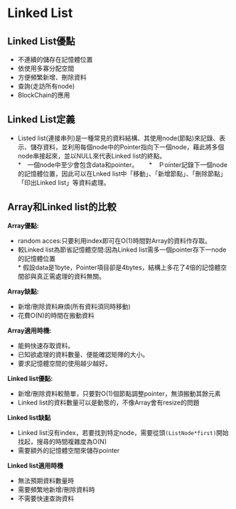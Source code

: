 # Linked List
## Linked List優點
* 不連續的儲存在記憶體位置  
* 依使用多寡分配空間  
* 方便頻繁新增、刪除資料 
* 查詢(走訪所有node)  
* BlockChain的應用

## Linked List定義
* Listed list(連接串列)是一種常見的資料結構、其使用node(節點)來記錄、表示、儲存資料，並利用每個node中的Pointer指向下一個node，藉此將多個node串接起來，並以NULL來代表Linked list的終點。  
*　一個node中至少會包含data和pointer。　　
*　Ｐointer記錄下一個node的記憶體位置，因此可以在Lnked list中「移動」、「新增節點」、「刪除節點」「印出Linked list」等資料處理。  
## Array和Linked list的比較
**Array優點:**  
  
* random acces:只要利用index即可在O(1)時間對Array的資料作存取。  
* 較Linked list為節省記憶體空間:因為Linked list需多一個pointer存下一node的記憶體位置   
      * 假設data是1byte，Pointer項目卻是4bytes，結構上多花了4倍的記憶體空間卻與真正需處理的資料無關。  
      
**Array缺點:**  

* 新增/刪除資料麻煩(所有資料須同時移動)  
* 花費O(N)的時間在搬動資料  
  
**Array適用時機:**  
  
* 能夠快速存取資料。  
* 已知欲處理的資料數量、便能確認矩陣的大小。  
* 要求記憶體空間的使用越少越好。  
  
**Linked list優點:**  
  
* 新增/刪除資料較簡單，只要對O(1)個節點調整pointer，無須搬動其餘元素  
* Linked list的資料數量可以是動態的，不像Array會有resize的問題  
  
**Linked list缺點**  
  
* Linked list沒有index，若要找到特定node，需要從頭```(ListNode*first)```開始找起，搜尋的時間複雜度為O(N)  
* 需要額外的記憶體空間來儲存pointer   
  
**Linked list適用時機**  
  
* 無法預期資料數量時  
* 需要頻繁地新增/刪除資料時  
* 不需要快速查詢資料
